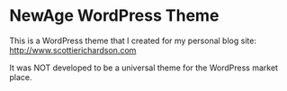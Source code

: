 # NewAge WordPress Theme
This is a WordPress theme that I created for my personal blog site:
    http://www.scottierichardson.com

It was NOT developed to be a universal theme for the WordPress market place.